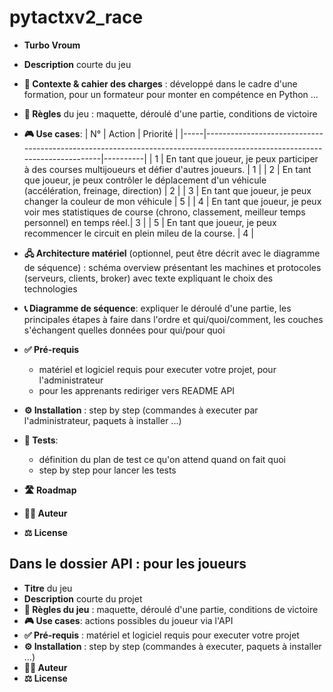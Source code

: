 # pytactxv2_race

- **Turbo Vroum**
- **Description** courte du jeu
- **🎯 Contexte & cahier des charges** : développé dans le cadre d'une formation, pour un formateur pour monter en compétence en Python ...
- **🎲 Règles** du jeu : maquette, déroulé d'une partie, conditions de victoire
- **🎮 Use cases**: 
| N°  | Action                                                                                                                   | Priorité |
|-----|--------------------------------------------------------------------------------------------------------------------------|----------|
| 1   | En tant que joueur, je peux participer à des courses multijoueurs et défier d'autres joueurs.                            |     1    |
| 2   | En tant que joueur, je peux contrôler le déplacement d'un véhicule (accélération, freinage, direction)                   |     2    |
| 3   | En tant que joueur, je peux changer la couleur de mon véhicule                                                           |     5    |
| 4   | En tant que joueur, je peux voir mes statistiques de course (chrono, classement, meilleur temps personnel) en temps réel.|     3    |
| 5   | En tant que joueur, je peux recommencer le circuit en plein mileu de la course.                                          |     4    |
      
- **🖧 Architecture matériel** (optionnel, peut être décrit avec le diagramme de séquence) : schéma overview présentant les machines et protocoles (serveurs, clients, broker) avec texte expliquant le choix des technologies 
- **📞 Diagramme de séquence**: expliquer le déroulé d'une partie, les principales étapes à faire dans l'ordre et qui/quoi/comment, les couches s'échangent quelles données pour qui/pour quoi
- **✅ Pré-requis** 
    - matériel et logiciel requis pour executer votre projet, pour l'administrateur 
    - pour les apprenants rediriger vers README API
- **⚙️ Installation** : step by step (commandes à executer par l'administrateur, paquets à installer ...)
- **🧪 Tests**: 
    - définition du plan de test ce qu'on attend quand on fait quoi 
    - step by step pour lancer les tests
- **🛣️ Roadmap**
- **🧑‍💻 Auteur**
- **⚖️ License**

## Dans le dossier API : pour les joueurs
- **Titre** du jeu
- **Description** courte du projet
- **🎲 Règles du jeu** : maquette, déroulé d'une partie, conditions de victoire
- **🎮 Use cases**: actions possibles du joueur via l'API
- **✅ Pré-requis** : matériel et logiciel requis pour executer votre projet
- **⚙️ Installation** : step by step (commandes à executer, paquets à installer ...)
- **🧑‍💻 Auteur**
- **⚖️ License**
